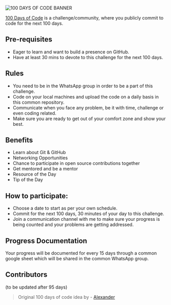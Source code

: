 ![100 DAYS OF CODE BANNER](/PHOTO/banner.png)

[100 Days of Code](https://www.100daysofcode.com/) is a challenge/community, where you publicly commit to code for the next 100 days.

## Pre-requisites 
- Eager to learn and want to build a presence on GitHub. 
- Have at least 30 mins to devote to this challenge for the next 100 days. 

## Rules
- You need to be in the WhatsApp group in order to be a part of this challenge.  
- Code on your local machines and upload the code on a daily basis in this common repository. 
- Communicate when you face any problem, be it with time, challenge or even coding related. 
- Make sure you are ready to get out of your comfort zone and show your best. 

## Benefits 
- Learn about Git & GitHub
- Networking Opportunities
- Chance to participate in open source contributions together
- Get mentored and be a mentor 
- Resource of the Day 
- Tip of the Day

## How to participate: 
- Choose a date to start as per your own schedule. 
- Commit for the next 100 days, 30 minutes of your day to this challenge. 
- Join a communication channel with me to make sure your progress is being counted and your problems are getting addressed. 

## Progress Documentation 
Your progress will be documented for every 15 days through a common google sheet which will be shared in the common WhatsApp group. 

## Contributors 
(to be updated after 95 days)


> Original 100 days of code idea by - [Alexander](https://github.com/kallaway) 
